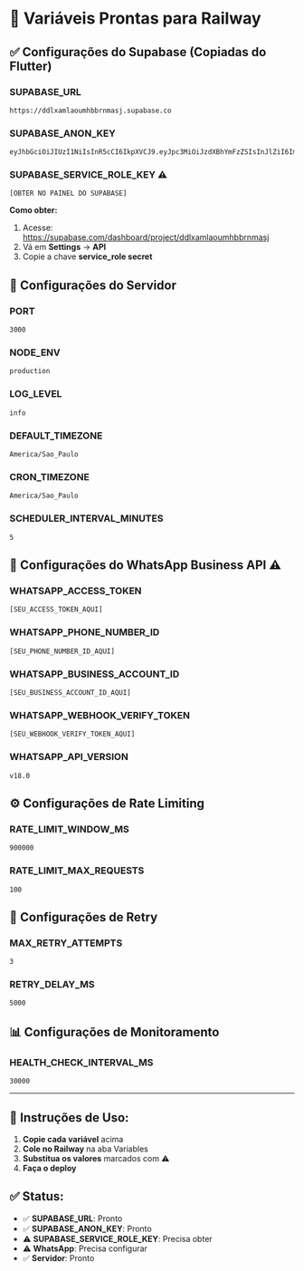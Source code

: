 # 🚀 Variáveis Prontas para Railway

## ✅ **Configurações do Supabase (Copiadas do Flutter)**

### **SUPABASE_URL**
```
https://ddlxamlaoumhbbrnmasj.supabase.co
```

### **SUPABASE_ANON_KEY**
```
eyJhbGciOiJIUzI1NiIsInR5cCI6IkpXVCJ9.eyJpc3MiOiJzdXBhYmFzZSIsInJlZiI6ImRkbHhhbWxhb3VtaGJicm5tYXNqIiwicm9sZSI6ImFub24iLCJpYXQiOjE3NTY5NDAwMzcsImV4cCI6MjA3MjUxNjAzN30.VrTmCTDl0zkzP1GQ8YHAqFLbtCUlaYIp7v_4rUHbSMo
```

### **SUPABASE_SERVICE_ROLE_KEY** ⚠️
```
[OBTER NO PAINEL DO SUPABASE]
```
**Como obter:**
1. Acesse: https://supabase.com/dashboard/project/ddlxamlaoumhbbrnmasj
2. Vá em **Settings** → **API**
3. Copie a chave **service_role secret**

## 🔧 **Configurações do Servidor**

### **PORT**
```
3000
```

### **NODE_ENV**
```
production
```

### **LOG_LEVEL**
```
info
```

### **DEFAULT_TIMEZONE**
```
America/Sao_Paulo
```

### **CRON_TIMEZONE**
```
America/Sao_Paulo
```

### **SCHEDULER_INTERVAL_MINUTES**
```
5
```

## 📱 **Configurações do WhatsApp Business API** ⚠️

### **WHATSAPP_ACCESS_TOKEN**
```
[SEU_ACCESS_TOKEN_AQUI]
```

### **WHATSAPP_PHONE_NUMBER_ID**
```
[SEU_PHONE_NUMBER_ID_AQUI]
```

### **WHATSAPP_BUSINESS_ACCOUNT_ID**
```
[SEU_BUSINESS_ACCOUNT_ID_AQUI]
```

### **WHATSAPP_WEBHOOK_VERIFY_TOKEN**
```
[SEU_WEBHOOK_VERIFY_TOKEN_AQUI]
```

### **WHATSAPP_API_VERSION**
```
v18.0
```

## ⚙️ **Configurações de Rate Limiting**

### **RATE_LIMIT_WINDOW_MS**
```
900000
```

### **RATE_LIMIT_MAX_REQUESTS**
```
100
```

## 🔄 **Configurações de Retry**

### **MAX_RETRY_ATTEMPTS**
```
3
```

### **RETRY_DELAY_MS**
```
5000
```

## 📊 **Configurações de Monitoramento**

### **HEALTH_CHECK_INTERVAL_MS**
```
30000
```

---

## 🎯 **Instruções de Uso:**

1. **Copie cada variável** acima
2. **Cole no Railway** na aba Variables
3. **Substitua os valores** marcados com ⚠️
4. **Faça o deploy**

## ✅ **Status:**
- ✅ **SUPABASE_URL**: Pronto
- ✅ **SUPABASE_ANON_KEY**: Pronto  
- ⚠️ **SUPABASE_SERVICE_ROLE_KEY**: Precisa obter
- ⚠️ **WhatsApp**: Precisa configurar
- ✅ **Servidor**: Pronto
